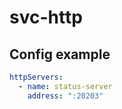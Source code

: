 # svc-http

## Config example

```yaml
httpServers:
  - name: status-server
    address: ":20203"
```
